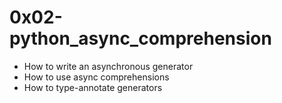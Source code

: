 # 0x02-python_async_comprehension

- How to write an asynchronous generator
- How to use async comprehensions
- How to type-annotate generators
